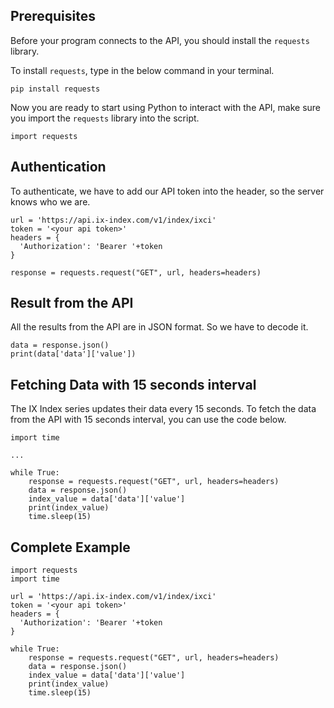 ## Prerequisites

Before your program connects to the API, you should install the `requests` library.

To install `requests`, type in the below command in your terminal.

```
pip install requests
```

Now you are ready to start using Python to interact with the API, make sure you import the `requests` library into the script.

```
import requests
```

## Authentication

To authenticate, we have to add our API token into the header, so the server knows who we are.

```
url = 'https://api.ix-index.com/v1/index/ixci'
token = '<your api token>'
headers = {
  'Authorization': 'Bearer '+token
}

response = requests.request("GET", url, headers=headers)
```

## Result from the API
All the results from the API are in JSON format. So we have to decode it.
```
data = response.json()
print(data['data']['value'])
```

## Fetching Data with 15 seconds interval
The IX Index series updates their data every 15 seconds. To fetch the data from the API with 15 seconds interval, you can use the code below.
```
import time

...

while True:
	response = requests.request("GET", url, headers=headers)
	data = response.json()
	index_value = data['data']['value']
	print(index_value)
	time.sleep(15)
```

## Complete Example

```
import requests
import time

url = 'https://api.ix-index.com/v1/index/ixci'
token = '<your api token>'
headers = {
  'Authorization': 'Bearer '+token
}

while True:
	response = requests.request("GET", url, headers=headers)
	data = response.json()
	index_value = data['data']['value']
	print(index_value)
	time.sleep(15)
```

